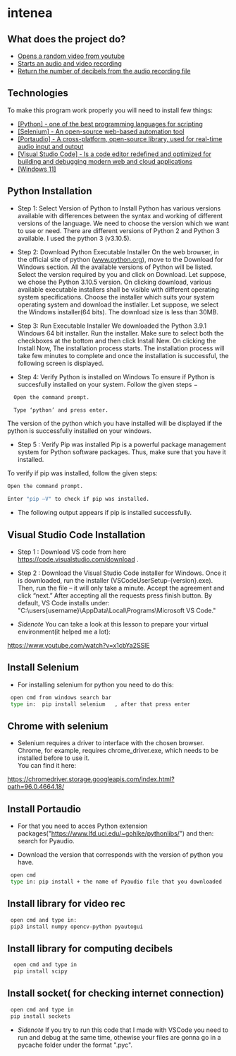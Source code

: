 
#  intenea



## What does the project do?

 - [Opens a random video from youtube](https://awesomeopensource.com/project/elangosundar/awesome-README-templates)
 - [Starts an audio and video recording](https://github.com/matiassingers/awesome-readme)
 - [Return the number of decibels from the audio recording file](https://bulldogjob.com/news/449-how-to-write-a-good-readme-for-your-github-project)


## Technologies

To make this program work properly you will need to install few things:
 - [[Python] - one of the best programming languages for scripting](https://awesomeopensource.com/project/elangosundar/awesome-README-templates)
 - [[Selenium] - An open-source web-based automation tool](https://github.com/matiassingers/awesome-readme)
 - [[Portaudio] - A cross-platform, open-source library, used for real-time audio input and output](https://bulldogjob.com/news/449-how-to-write-a-good-readme-for-your-github-project)
 - [[Visual Studio Code] - Is a code editor redefined and optimized for building and debugging modern web and cloud applications](https://awesomeopensource.com/project/elangosundar/awesome-README-templates)
 - [[Windows 11]](https://github.com/matiassingers/awesome-readme)
 
 
## Python Installation

 - Step 1: Select Version of Python to Install Python has various versions available with differences between the syntax and working of different versions of the language.
   We need to choose the version which we want to use or need. There are different versions of Python 2 and Python 3 available. I used the python 3 (v3.10.5).

 - Step 2:  Download Python Executable Installer
On the web browser, in the official site of python (www.python.org), move to the Download for Windows section.
    All the available versions of Python will be listed. Select the version required by you and click on Download. Let suppose, we chose the Python 3.10.5 version.
    On clicking download, various available executable installers shall be visible with different operating system specifications. Choose the installer which suits your system operating system and download the instlaller. Let suppose, we select the Windows installer(64 bits).
    The download size is less than 30MB.

 - Step 3:  Run Executable Installer
We downloaded the Python 3.9.1 Windows 64 bit installer.
    Run the installer. Make sure to select both the checkboxes at the bottom and then click Install New.
    On clicking the Install Now, The installation process starts.
    The installation process will take few minutes to complete and once the installation is successful, the following screen is displayed.

 - Step 4:  Verify Python is installed on Windows
    To ensure if Python is succesfully installed on your system. Follow the given steps −

```bash
  Open the command prompt.

  Type ‘python’ and press enter.
```
  The version of the python which you have installed will be displayed if the python is successfully installed on your windows.


 - Step 5 :  Verify Pip was installed
Pip is a powerful package management system for Python software packages. Thus, make sure that you have it installed.

To verify if pip was installed, follow the given steps:
  ```bash
  Open the command prompt.

Enter "pip –V" to check if pip was installed.
```
 - The following output appears if pip is installed successfully.

## Visual Studio Code Installation

 - Step 1 :
Download VS code from here https://code.visualstudio.com/download .

 - Step 2 :
Download the Visual Studio Code installer for Windows. 
Once it is downloaded, run the installer (VSCodeUserSetup-{version}.exe). Then, run the file – it will only take a minute.
Accept the agreement and click “next.”
After accepting all the requests press finish button. By default, VS Code installs under: "C:\users{username}\AppData\Local\Programs\Microsoft VS Code."

 - *Sidenote*
You can take a look at this lesson to prepare your virtual environment(it helped me a lot):

https://www.youtube.com/watch?v=x1cbYa2SSlE

## Install Selenium

 - For installing selenium for python you need to do this:
 ```bash
  open cmd from windows search bar
  type in:  pip install selenium   , after that press enter
```


## Chrome with selenium

 - Selenium requires a driver to interface with the chosen browser. 
Chrome, for example, requires chrome_driver.exe, which needs to be installed before to use it.  
You can find it here: 

https://chromedriver.storage.googleapis.com/index.html?path=96.0.4664.18/
##  Install Portaudio

 - For that you need to acces Python extension packages("https://www.lfd.uci.edu/~gohlke/pythonlibs/") and then:
    search for Pyaudio.

 - Download the version that corresponds with the version of python you have.

 ```bash
  open cmd
  type in: pip install + the name of Pyaudio file that you downloaded
```

## Install library for video rec

 ```bash
  open cmd and type in:
  pip3 install numpy opencv-python pyautogui

```

## Install library for computing decibels

```bash
  open cmd and type in
  pip install scipy
```
## Install socket( for checking internet connection)

 ```bash
  open cmd and type in 
  pip install sockets

```

 - *Sidenote*
If you try to run this code that I made with VSCode you need to run and debug at the same time, othewise your files are gonna go in a pycache folder under the format ".pyc".

